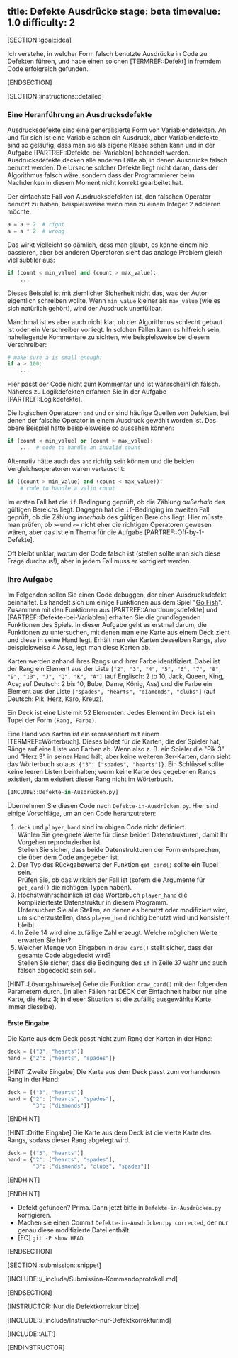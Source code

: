 title: Defekte Ausdrücke
stage: beta
timevalue: 1.0
difficulty: 2
---
[SECTION::goal::idea]

Ich verstehe, in welcher Form falsch benutzte Ausdrücke in Code zu Defekten führen, und 
habe einen solchen [TERMREF::Defekt] in fremdem Code erfolgreich gefunden.

[ENDSECTION]

[SECTION::instructions::detailed]

### Eine Heranführung an Ausdrucksdefekte

Ausdrucksdefekte sind eine generalisierte Form von Variablendefekten.
An und für sich ist eine Variable schon ein Ausdruck, aber Variablendefekte sind so geläufig, 
dass man sie als eigene Klasse sehen kann und in der Aufgabe [PARTREF::Defekte-bei-Variablen] behandelt werden.
Ausdrucksdefekte decken alle anderen Fälle ab, in denen Ausdrücke falsch benutzt werden.
Die Ursache solcher Defekte liegt nicht daran, dass der Algorithmus falsch wäre, 
sondern dass der Programmierer beim Nachdenken in diesem Moment nicht korrekt gearbeitet hat.

Der einfachste Fall von Ausdrucksdefekten ist, den falschen Operator benutzt zu haben,
beispielsweise wenn man zu einem Integer 2 addieren möchte:

```python
a = a + 2  # right
a = a * 2  # wrong
```

Das wirkt vielleicht so dämlich, dass man glaubt, es könne einem nie passieren,
aber bei anderen Operatoren sieht das analoge Problem gleich viel subtiler aus:

```python
if (count < min_value) and (count > max_value):
    ...
```

Dieses Beispiel ist mit ziemlicher Sicherheit nicht das, was der Autor eigentlich schreiben wollte.
Wenn `min_value` kleiner als `max_value` (wie es sich natürlich gehört), wird der Ausdruck unerfüllbar.

Manchmal ist es aber auch nicht klar, ob der Algorithmus schlecht gebaut ist oder ein Verschreiber vorliegt.
In solchen Fällen kann es hilfreich sein, naheliegende Kommentare zu sichten, wie
beispielsweise bei diesem Verschreiber:

```python
# make sure a is small enough:
if a > 100:
    ...
```

Hier passt der Code nicht zum Kommentar und ist wahrscheinlich falsch.
Näheres zu Logikdefekten erfahren Sie in der Aufgabe [PARTREF::Logikdefekte].

Die logischen Operatoren `and` und `or` sind häufige Quellen von Defekten, 
bei denen der falsche Operator in einem Ausdruck gewählt worden ist.
Das obere Beispiel hätte beispielsweise so aussehen können:

```python
if (count < min_value) or (count > max_value): 
    ...  # code to handle an invalid count
```

Alternativ hätte auch das `and` richtig sein können und die beiden Vergleichsoperatoren waren vertauscht:
```python
if ((count > min_value) and (count < max_value)): 
    # code to handle a valid count
```

Im ersten Fall hat die `if`-Bedingung geprüft, ob die Zählung _außerhalb_ des gültigen Bereichs liegt.
Dagegen hat die `if`-Bedinging im zweiten Fall geprüft, ob die Zählung _innerhalb_ des gültigen Bereichs liegt.
Hier müsste man prüfen, ob `>=`und `<=` nicht eher die richtigen Operatoren gewesen wären, aber
das ist ein Thema für die Aufgabe [PARTREF::Off-by-1-Defekte].

Oft bleibt unklar, _warum_ der Code falsch ist (stellen sollte man sich diese Frage durchaus!), 
aber in jedem Fall muss er korrigiert werden.


### Ihre Aufgabe

Im Folgenden sollen Sie einen Code debuggen, der einen Ausdrucksdefekt beinhaltet.
Es handelt sich um einige Funktionen aus dem Spiel "[Go Fish](https://en.wikipedia.org/wiki/Go_Fish)".
Zusammen mit den Funktionen aus [PARTREF::Anordnungsdefekte] und [PARTREF::Defekte-bei-Variablen] 
erhalten Sie die grundlegenden Funktionen des Spiels.
In dieser Aufgabe geht es erstmal darum, die Funktionen zu untersuchen,
mit denen man eine Karte aus einem Deck zieht und diese in seine Hand legt.
Erhält man vier Karten desselben Rangs, also beispielsweise 4 Asse, legt man diese Karten ab.  

Karten werden anhand ihres Rangs und ihrer Farbe identifiziert.
Dabei ist der Rang ein Element aus der Liste 
`["2", "3", "4", "5", "6", "7", "8", "9", "10", "J", "Q", "K", "A"]`
(auf Englisch: 2 to 10, Jack, Queen, King, Ace; 
auf Deutsch: 2 bis 10, Bube, Dame, König, Ass)
und die Farbe ein Element aus der Liste 
`["spades", "hearts", "diamonds", "clubs"]`
(auf Deutsch: Pik, Herz, Karo, Kreuz).

Ein Deck ist eine Liste mit 52 Elementen.
Jedes Element im Deck ist ein Tupel der Form `(Rang, Farbe)`.

Eine Hand von Karten ist ein repräsentiert mit einem [TERMREF::Wörterbuch].
Dieses bildet für die Karten, die der Spieler hat, Ränge auf eine Liste von Farben ab.
Wenn also z. B. ein Spieler die "Pik 3" und "Herz 3" in seiner Hand hält, aber keine weiteren 3er-Karten,
dann sieht das Wörterbuch so aus: `{"3": ["spades", "hearts"]}`.
Ein Schlüssel sollte keine leeren Listen beinhalten; 
wenn keine Karte des gegebenen Rangs existiert, dann existiert dieser Rang nicht im Wörterbuch.

```python
[INCLUDE::Defekte-in-Ausdrücken.py]
```

Übernehmen Sie diesen Code nach `Defekte-in-Ausdrücken.py`.
Hier sind einige Vorschläge, um an den Code heranzutreten:

1. `deck` und `player_hand` sind im obigen Code nicht definiert.  
   Wählen Sie geeignete Werte für diese beiden Datenstrukturen, damit Ihr Vorgehen 
   reproduzierbar ist.  
   Stellen Sie sicher, dass beide Datenstrukturen der Form entsprechen, die über dem Code 
   angegeben ist.
2. Der Typ des Rückgabewerts der Funktion `get_card()` sollte ein Tupel sein.  
   Prüfen Sie, ob das wirklich der Fall ist (sofern die Argumente für `get_card()` die richtigen 
   Typen haben).
3. Höchstwahrscheinlich ist das Wörterbuch `player_hand` die komplizierteste Datenstruktur in 
   diesem Programm.  
   Untersuchen Sie alle Stellen, an denen es benutzt oder modifiziert wird,
   um sicherzustellen, dass `player_hand` richtig benutzt wird und konsistent bleibt.
4. In Zeile 14 wird eine zufällige Zahl erzeugt. Welche möglichen Werte erwarten Sie hier?
5. Welcher Menge von Eingaben in `draw_card()` stellt sicher, dass der gesamte Code abgedeckt wird?  
   Stellen Sie sicher, dass die Bedingung des `if` in Zeile 37 wahr und auch falsch abgedeckt sein soll.


[HINT::Lösungshinweise]
Gehe die Funktion `draw_card()` mit den folgenden Parametern durch. 
(In allen Fällen hat DECK der Einfachheit halber nur eine Karte, die Herz 3; 
in dieser Situation ist die zufällig ausgewählte Karte immer dieselbe). 

#### Erste Eingabe
Die Karte aus dem Deck passt nicht zum Rang der Karten in der Hand:
```python
deck = [("3", "hearts")]
hand = {"2": ["hearts", "spades"]}
```

[HINT::Zweite Eingabe]
Die Karte aus dem Deck passt zum vorhandenen Rang in der Hand:
```python
deck = [("3", "hearts")]
hand = {"2": ["hearts", "spades"],
        "3": ["diamonds"]}
```
[ENDHINT]

[HINT::Dritte Eingabe]
Die Karte aus dem Deck ist die vierte Karte des Rangs, sodass dieser Rang abgelegt wird.
```python
deck = [("3", "hearts")]
hand = {"2": ["hearts", "spades"],
        "3": ["diamonds", "clubs", "spades"]}
```
[ENDHINT]

[ENDHINT]

- Defekt gefunden? Prima. Dann jetzt bitte in `Defekte-in-Ausdrücken.py` korrigieren.
- Machen sie einen Commit `Defekte-in-Ausdrücken.py corrected`, der nur genau diese modifizierte Datei 
  enthält.
- [EC] `git -P show HEAD`

[ENDSECTION]

[SECTION::submission::snippet]

[INCLUDE::/_include/Submission-Kommandoprotokoll.md]

[ENDSECTION]

[INSTRUCTOR::Nur die Defektkorrektur bitte]

[INCLUDE::/_include/Instructor-nur-Defektkorrektur.md]

[INCLUDE::ALT:]

[ENDINSTRUCTOR]